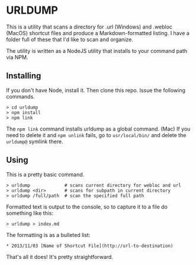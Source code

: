 # URLDUMP

This is a utility that scans a directory for .url (Windows) and .webloc (MacOS) shortcut files and produce a Markdown-formatted listing. I have a folder full of these that I'd like to scan and organize.

The utility is written as a NodeJS utility that installs to your command path via NPM.

## Installing

If you don't have Node, install it. Then clone this repo. Issue the following commands. 
```
> cd urldump
> npm install
> npm link
```
The `npm link` command installs urldump as a global command. (Mac) If you need to delete it and `npm unlink` fails, go to `usr/local/bin/` and delete the `urldump@` symlink there.

## Using

This is a pretty basic command.
```
> urldump             # scans current directory for webloc and url
> urldump <dir>       # scans for subpath in current directory
> urldump /full/path  # scan the specified full path
```
Formatted text is output to the console, so to capture it to a file do something like this:
```
> urldump > index.md
```
The formatting is as a bulleted list:

`* 2013/11/03 [Name of Shortcut File](http://url-to-destination)`

That's all it does! It's pretty straightforward.



